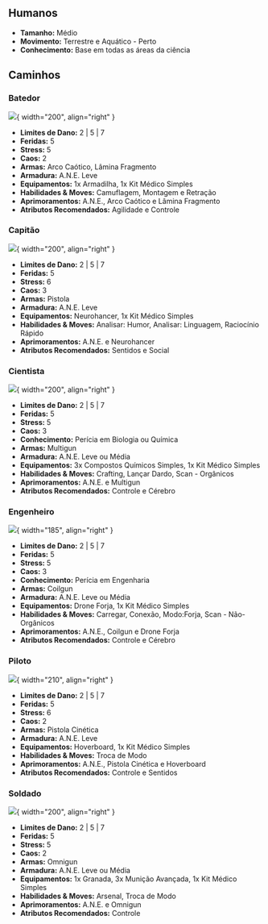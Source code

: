 ## Humanos

- **Tamanho:** Médio
- **Movimento:** Terrestre e Aquático - Perto
- **Conhecimento:** Base em todas as áreas da ciência

## Caminhos

### Batedor

![](../../0_assets/galactic_force/images/scout.jpg){ width="200", align="right" }

- **Limites de Dano:** 2 | 5 | 7
- **Feridas:** 5
- **Stress:** 5
- **Caos:** 2
- **Armas:** Arco Caótico, Lâmina Fragmento
- **Armadura:** A.N.E. Leve
- **Equipamentos:** 1x Armadilha, 1x Kit Médico Simples
- **Habilidades & Moves:** Camuflagem, Montagem e Retração
- **Aprimoramentos:** A.N.E., Arco Caótico e Lâmina Fragmento
- **Atributos Recomendados:** Agilidade e Controle

### Capitão

![](../../0_assets/galactic_force/images/captain.jpg){ width="200", align="right" }

- **Limites de Dano:** 2 | 5 | 7
- **Feridas:** 5
- **Stress:** 6
- **Caos:** 3
- **Armas:** Pistola
- **Armadura:** A.N.E. Leve
- **Equipamentos:** Neurohancer, 1x Kit Médico Simples
- **Habilidades & Moves:** Analisar: Humor, Analisar: Linguagem, Raciocínio Rápido
- **Aprimoramentos:** A.N.E. e Neurohancer
- **Atributos Recomendados:** Sentidos e Social

### Cientista

![](../../0_assets/galactic_force/images/scientist.jpg){ width="200", align="right" }

- **Limites de Dano:** 2 | 5 | 7
- **Feridas:** 5
- **Stress:** 5
- **Caos:** 3
- **Conhecimento:** Perícia em Biologia ou Química
- **Armas:** Multigun
- **Armadura:** A.N.E. Leve ou Média
- **Equipamentos:** 3x Compostos Químicos Simples, 1x Kit Médico Simples
- **Habilidades & Moves:** Crafting, Lançar Dardo, Scan - Orgânicos
- **Aprimoramentos:** A.N.E. e Multigun
- **Atributos Recomendados:** Controle e Cérebro

### Engenheiro

![](../../0_assets/galactic_force/images/engineer.jpg){ width="185", align="right" }

- **Limites de Dano:** 2 | 5 | 7
- **Feridas:** 5
- **Stress:** 5
- **Caos:** 3
- **Conhecimento:** Perícia em Engenharia
- **Armas:** Coilgun
- **Armadura:** A.N.E. Leve ou Média
- **Equipamentos:** Drone Forja, 1x Kit Médico Simples
- **Habilidades & Moves:** Carregar, Conexão, Modo:Forja, Scan - Não-Orgânicos
- **Aprimoramentos:** A.N.E., Coilgun e Drone Forja
- **Atributos Recomendados:** Controle e Cérebro

### Piloto

![](../../0_assets/galactic_force/images/pilot.jpg){ width="210", align="right" }

- **Limites de Dano:** 2 | 5 | 7
- **Feridas:** 5
- **Stress:** 6
- **Caos:** 2
- **Armas:** Pistola Cinética
- **Armadura:** A.N.E. Leve
- **Equipamentos:** Hoverboard, 1x Kit Médico Simples
- **Habilidades & Moves:** Troca de Modo
- **Aprimoramentos:** A.N.E., Pistola Cinética e Hoverboard
- **Atributos Recomendados:** Controle e Sentidos

### Soldado

![](../../0_assets/galactic_force/images/soldier.jpg){ width="200", align="right" }

- **Limites de Dano:** 2 | 5 | 7
- **Feridas:** 5
- **Stress:** 5
- **Caos:** 2
- **Armas:** Omnigun
- **Armadura:** A.N.E. Leve ou Média
- **Equipamentos:** 1x Granada, 3x Munição Avançada, 1x Kit Médico Simples
- **Habilidades & Moves:** Arsenal, Troca de Modo  
- **Aprimoramentos:** A.N.E. e Omnigun
- **Atributos Recomendados:** Controle

